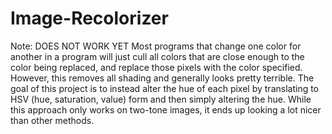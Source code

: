 # Image-Recolorizer
Note: DOES NOT WORK YET
Most programs that change one color for another in a program will just cull all colors that are close enough to the color being replaced, and replace those pixels with the color specified. However, this removes all shading and generally looks pretty terrible. The goal of this project is to instead alter the hue of each pixel by translating to HSV (hue, saturation, value) form and then simply altering the hue. While this approach only works on two-tone images, it ends up looking a lot nicer than other methods.
